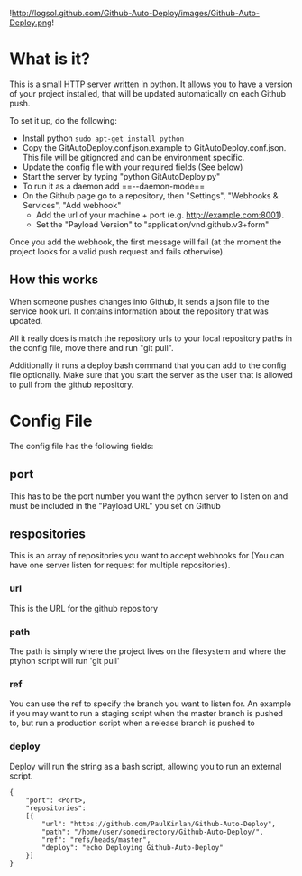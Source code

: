 !http://logsol.github.com/Github-Auto-Deploy/images/Github-Auto-Deploy.png!

# What is it?

This is a small HTTP server written in python. 
It allows you to have a version of your project installed, that will be updated automatically on each Github push.

To set it up, do the following:
* Install python
	`sudo apt-get install python`
* Copy the GitAutoDeploy.conf.json.example to GitAutoDeploy.conf.json. This file will be gitignored and can be environment specific.
* Update the config file with your required fields (See below)
* Start the server by typing "python GitAutoDeploy.py" 
* To run it as a daemon add ==--daemon-mode==
* On the Github page go to a repository, then "Settings", "Webhooks & Services", 
"Add webhook"
	* Add the url of your machine + port (e.g. http://example.com:8001).
	* Set the "Payload Version" to "application/vnd.github.v3+form"

Once you add the webhook, the first message will fail (at the moment the project looks for a valid push request and fails otherwise).

## How this works

When someone pushes changes into Github, it sends a json file to the service hook url. 
It contains information about the repository that was updated.

All it really does is match the repository urls to your local repository paths in the config file, 
move there and run "git pull".


Additionally it runs a deploy bash command that you can add to the config file optionally.
Make sure that you start the server as the user that is allowed to pull from the github repository.

# Config File

The config file has the following fields:

## port

This has to be the port number you want the python server to listen on and must be included in the "Payload URL" you set on Github

## respositories

This is an array of repositories you want to accept webhooks for (You can have one server listen for request for multiple repositories).

### url

This is the URL for the github repository

### path

The path is simply where the project lives on the filesystem and where the ptyhon script will run 'git pull'

### ref

You can use the ref to specify the branch you want to listen for. An example if you may want to run a staging script when the master branch is pushed to, but run a production script when a release branch is pushed to

### deploy

Deploy will run the string as a bash script, allowing you to run an external script.

	{
		"port": <Port>, 
		"repositories": 
		[{
			"url": "https://github.com/PaulKinlan/Github-Auto-Deploy",
			"path": "/home/user/somedirectory/Github-Auto-Deploy/",
			"ref": "refs/heads/master",
			"deploy": "echo Deploying Github-Auto-Deploy"
		}]
	}